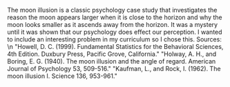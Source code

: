 The moon illusion is a classic psychology case study that investigates the reason the moon appears larger when it is close to the horizon and 
why the moon looks smaller as it ascends away from the horizon. It was a mystery until it was shown that our psychology does effect our perception. I wanted to include an interesting problem in my curriculum so I chose this. 
Sources:     \n
"Howell, D. C. (1999). Fundamental Statistics for the Behavioral Sciences, 4th Edition. Duxbury Press, Pacific Grove, California."
"Holway, A. H., and Boring, E. G. (1940). The moon illusion and the angle of regard. American Journal of Psychology 53, 509-516."
"Kaufman, L., and Rock, I. (1962). The moon illusion I.  Science 136, 953-961."
